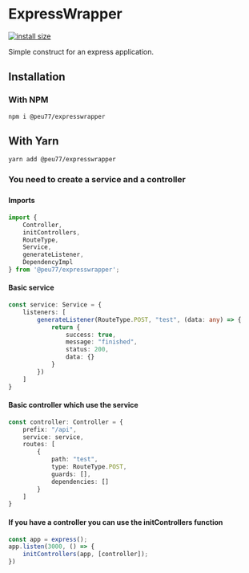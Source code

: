 # ExpressWrapper

[![install size](https://packagephobia.com/badge?p=@peu77/expresswrapper)](https://packagephobia.com/result?p=@bergerapi/env)

Simple construct for an express application.

## Installation

### With NPM

``npm i @peu77/expresswrapper``

## With Yarn

``yarn add @peu77/expresswrapper``

### You need to create a service and a controller

###  

#### Imports
```typescript
import {
    Controller,
    initControllers,
    RouteType,
    Service,
    generateListener,
    DependencyImpl
} from '@peu77/expresswrapper';
```

#### Basic service
```typescript
const service: Service = {
    listeners: [
        generateListener(RouteType.POST, "test", (data: any) => {
            return {
                success: true,
                message: "finished",
                status: 200,
                data: {}
            }
        })
    ]
}
```

#### Basic controller which use the service
```typescript
const controller: Controller = {
    prefix: "/api",
    service: service,
    routes: [
        {
            path: "test",
            type: RouteType.POST,
            guards: [],
            dependencies: []
        }
    ]
}
```

#### If you have a controller you can use the initControllers function
```typescript
const app = express();
app.listen(3000, () => {
    initControllers(app, [controller]);
})
```